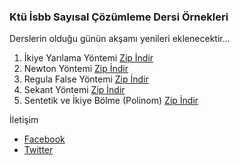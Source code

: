 ### Ktü İsbb Sayısal Çözümleme Dersi Örnekleri

Derslerin olduğu günün akşamı yenileri eklenecektir...

1. İkiye Yarılama Yöntemi [Zip İndir](https://github.com/Ketcap/Sayisal-Cozumleme-Ornekleri/raw/master/İkiye%20Yarılama%20Yöntemi/İkiye%20Yarılama%20Yöntemi.zip)
2. Newton Yöntemi [Zip İndir](https://github.com/Ketcap/Sayisal-Cozumleme-Ornekleri/blob/master/Newton%20Yontemi/Newton%20Yontemi.zip?raw=true)
3. Regula False Yöntemi [Zip İndir](https://github.com/Ketcap/Sayisal-Cozumleme-Ornekleri/raw/master/Regula%20False%20Y%C3%B6ntemi/Regula%20False%20Y%C3%B6ntemi.rar)
4. Sekant Yöntemi [Zip İndir](https://github.com/Ketcap/Sayisal-Cozumleme-Ornekleri/raw/master/Sekant%20Y%C3%B6ntemi/Sekant%20Y%C3%B6ntemi.rar)
5. Sentetik ve İkiye Bölme (Polinom) [Zip İndir](https://github.com/Ketcap/Sayisal-Cozumleme-Ornekleri/raw/master/Sentetik%20ve%20Ikiye%20Bolme(Polinom)/Sentetik%20ve%20Ikiye%20Bolme(Polinom).rar)


İletişim
* [Facebook](https://www.facebook.com/spIash07)
* [Twitter](https://twitter.com/uur_oruc)
